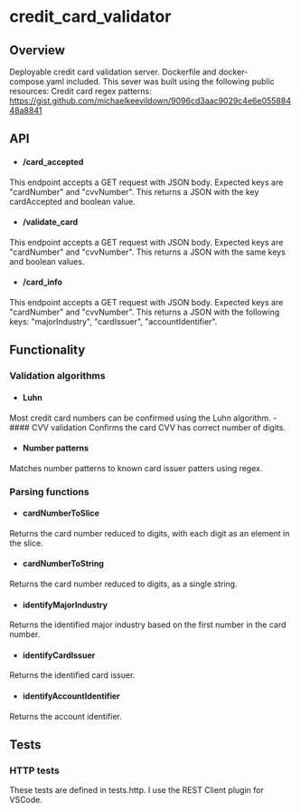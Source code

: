 # credit_card_validator
## Overview
Deployable credit card validation server. Dockerfile and docker-compose.yaml included.
This sever was built using the following public resources:
Credit card regex patterns: https://gist.github.com/michaelkeevildown/9096cd3aac9029c4e6e05588448a8841
## API
- #### /card_accepted
This endpoint accepts a GET request with JSON body. Expected keys are "cardNumber" and "cvvNumber".
This returns a JSON with the key cardAccepted and boolean value.
- #### /validate_card
This endpoint accepts a GET request with JSON body. Expected keys are "cardNumber" and "cvvNumber".
This returns a JSON with the same keys and boolean values.
- #### /card_info
This endpoint accepts a GET request with JSON body. Expected keys are "cardNumber" and "cvvNumber".
This returns a JSON with the following keys: "majorIndustry", "cardIssuer", "accountIdentifier".
## Functionality
### Validation algorithms
- #### Luhn
Most credit card numbers can be confirmed using the Luhn algorithm.
-#### CVV validation
Confirms the card CVV has correct number of digits.
- #### Number patterns
Matches number patterns to known card issuer patters using regex.
### Parsing functions
- #### cardNumberToSlice
Returns the card number reduced to digits, with each digit as an element in the slice.
- #### cardNumberToString
Returns the card number reduced to digits, as a single string.
- #### identifyMajorIndustry
Returns the identified major industry based on the first number in the card number.
- #### identifyCardIssuer
Returns the identified card issuer.
- #### identifyAccountIdentifier
Returns the account identifier.
## Tests
### HTTP tests
These tests are defined in tests.http. I use the REST Client plugin for VSCode.
